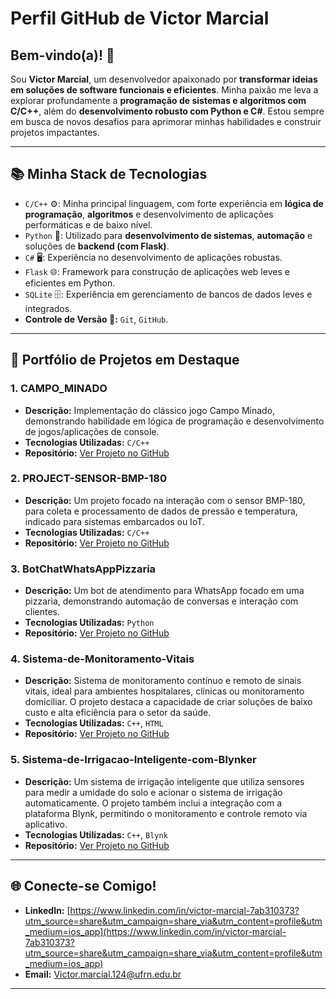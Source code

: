 # Perfil GitHub de Victor Marcial

## Bem-vindo(a)! 👋

Sou **Victor Marcial**, um desenvolvedor apaixonado por **transformar ideias em soluções de software funcionais e eficientes**. Minha paixão me leva a explorar profundamente a **programação de sistemas e algoritmos com C/C++**, além do **desenvolvimento robusto com Python e C#**. Estou sempre em busca de novos desafios para aprimorar minhas habilidades e construir projetos impactantes.

---

## 📚 Minha Stack de Tecnologias

* `C/C++` ⚙️: Minha principal linguagem, com forte experiência em **lógica de programação**, **algoritmos** e desenvolvimento de aplicações performáticas e de baixo nível.
* `Python` 🐍: Utilizado para **desenvolvimento de sistemas**, **automação** e soluções de **backend (com Flask)**.
* `C#` 🖥️: Experiência no desenvolvimento de aplicações robustas.
* `Flask` 🌐: Framework para construção de aplicações web leves e eficientes em Python.
* `SQLite` 🗄️: Experiência em gerenciamento de bancos de dados leves e integrados.
* **Controle de Versão 🐙:** `Git`, `GitHub`.

---

## 🎯 Portfólio de Projetos em Destaque

### 1. CAMPO_MINADO
* **Descrição:** Implementação do clássico jogo Campo Minado, demonstrando habilidade em lógica de programação e desenvolvimento de jogos/aplicações de console.
* **Tecnologias Utilizadas:** `C/C++`
* **Repositório:** [Ver Projeto no GitHub](https://github.com/VICTORGG04/CAMPO_MINADO)

### 2. PROJECT-SENSOR-BMP-180
* **Descrição:** Um projeto focado na interação com o sensor BMP-180, para coleta e processamento de dados de pressão e temperatura, indicado para sistemas embarcados ou IoT.
* **Tecnologias Utilizadas:** `C/C++`
* **Repositório:** [Ver Projeto no GitHub](https://github.com/VICTORGG04/PROJECT-SENSOR-BMP-180)

### 3. BotChatWhatsAppPizzaria
* **Descrição:** Um bot de atendimento para WhatsApp focado em uma pizzaria, demonstrando automação de conversas e interação com clientes.
* **Tecnologias Utilizadas:** `Python`
* **Repositório:** [Ver Projeto no GitHub](https://github.com/VICTORGG04/BotChatWhatsAppPizzaria)

### 4. Sistema-de-Monitoramento-Vitais
* **Descrição:** Sistema de monitoramento contínuo e remoto de sinais vitais, ideal para ambientes hospitalares, clínicas ou monitoramento domiciliar. O projeto destaca a capacidade de criar soluções de baixo custo e alta eficiência para o setor da saúde.
* **Tecnologias Utilizadas:** `C++`, `HTML`
* **Repositório:** [Ver Projeto no GitHub](https://github.com/VICTORGG04/Sistema-de-Monitoramento-Vitais.git)

### 5. Sistema-de-Irrigacao-Inteligente-com-Blynker
* **Descrição:** Um sistema de irrigação inteligente que utiliza sensores para medir a umidade do solo e acionar o sistema de irrigação automaticamente. O projeto também inclui a integração com a plataforma Blynk, permitindo o monitoramento e controle remoto via aplicativo.
* **Tecnologias Utilizadas:** `C++`, `Blynk`
* **Repositório:** [Ver Projeto no GitHub](https://github.com/VICTORGG04/Sistema-de-Irriga-o-Inteligente-com-Blynker.git)

---

## 🌐 Conecte-se Comigo!

* **LinkedIn:** [https://www.linkedin.com/in/victor-marcial-7ab310373?utm_source=share&utm_campaign=share_via&utm_content=profile&utm_medium=ios_app](https://www.linkedin.com/in/victor-marcial-7ab310373?utm_source=share&utm_campaign=share_via&utm_content=profile&utm_medium=ios_app)
* **Email:** [Victor.marcial.124@ufrn.edu.br](mailto:Victor.marcial.124@ufrn.edu.br)

---
